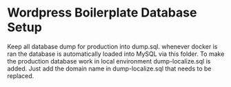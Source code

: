 # Wordpress Boilerplate Database Setup #
Keep all database dump for production into dump.sql.  whenever docker is ran the database is automatically loaded into MySQL via this folder. To make the production database work in local environment dump-localize.sql is added. Just add the domain name in dump-localize.sql that needs to be replaced.